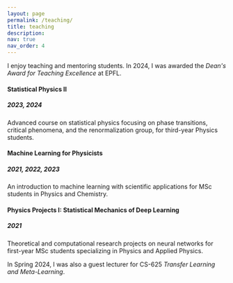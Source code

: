```yaml
---
layout: page
permalink: /teaching/
title: teaching
description:
nav: true
nav_order: 4
---
```


I enjoy teaching and mentoring students. In 2024, I was awarded the *Dean's Award for Teaching Excellence* at EPFL.

#### Statistical Physics II

##### 2023, 2024

Advanced course on statistical physics focusing on phase transitions, critical phenomena, and the renormalization group, for third-year Physics students.

#### Machine Learning for Physicists

##### 2021, 2022, 2023

An introduction to machine learning with scientific applications for MSc students in Physics and Chemistry.

#### Physics Projects I: Statistical Mechanics of Deep Learning

##### 2021

Theoretical and computational research projects on neural networks for first-year MSc students specializing in Physics and Applied Physics.

In Spring 2024, I was also a guest lecturer for CS-625 *Transfer Learning and Meta-Learning*.
